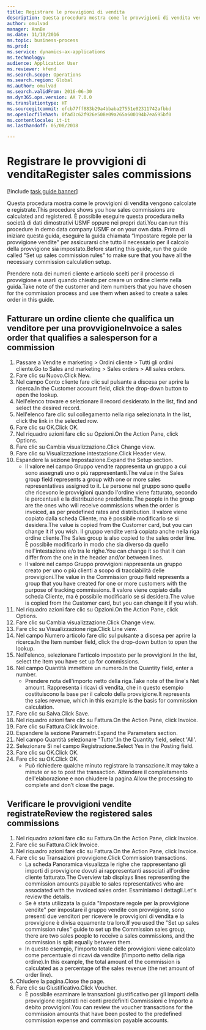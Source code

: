 ```yaml
--- 
title: Registrare le provvigioni di vendita
description: Questa procedura mostra come le provvigioni di vendita vengono calcolate e registrate.
author: omulvad
manager: AnnBe
ms.date: 11/10/2016
ms.topic: business-process
ms.prod: 
ms.service: dynamics-ax-applications
ms.technology: 
audience: Application User
ms.reviewer: kfend
ms.search.scope: Operations
ms.search.region: Global
ms.author: omulvad
ms.search.validFrom: 2016-06-30
ms.dyn365.ops.version: AX 7.0.0
ms.translationtype: HT
ms.sourcegitcommit: efcb77ff883b29a4bbaba27551e02311742afbbd
ms.openlocfilehash: 0fad3c62f926e508e09a265a600194b7ea595bf0
ms.contentlocale: it-it
ms.lasthandoff: 05/08/2018

---
```

# <a name="register-sales-commissions"></a><span data-ttu-id="aebfb-103">Registrare le provvigioni di vendita</span><span class="sxs-lookup"><span data-stu-id="aebfb-103">Register sales commissions</span></span>

[!include [task guide banner](../../includes/task-guide-banner.md)]

<span data-ttu-id="aebfb-104">Questa procedura mostra come le provvigioni di vendita vengono calcolate e registrate.</span><span class="sxs-lookup"><span data-stu-id="aebfb-104">This procedure shows you how sales commissions are calculated and registered.</span></span> <span data-ttu-id="aebfb-105">È possibile eseguire questa procedura nella società di dati dimostrativi USMF oppure nei propri dati.</span><span class="sxs-lookup"><span data-stu-id="aebfb-105">You can run this procedure in demo data company USMF or on your own data.</span></span> <span data-ttu-id="aebfb-106">Prima di iniziare questa guida, eseguire la guida chiamata “Impostare regole per la provvigione vendite" per assicurarsi che tutto il necessario per il calcolo della provvigione sia impostato.</span><span class="sxs-lookup"><span data-stu-id="aebfb-106">Before starting this guide, run the guide called "Set up sales commission rules" to make sure that you have all the necessary commission calculation setup.</span></span>

<span data-ttu-id="aebfb-107">Prendere nota dei numeri cliente e articolo scelti per il processo di provvigione e usarli quando chiesto per creare un ordine cliente nella guida.</span><span class="sxs-lookup"><span data-stu-id="aebfb-107">Take note of the customer and item numbers that you have chosen for the commission process and use them when asked to create a sales order in this guide.</span></span>


## <a name="invoice-a-sales-order-that-qualifies-a-salesperson-for-a-commission"></a><span data-ttu-id="aebfb-108">Fatturare un ordine cliente che qualifica un venditore per una provvigione</span><span class="sxs-lookup"><span data-stu-id="aebfb-108">Invoice a sales order that qualifies a salesperson for a commission</span></span>
1. <span data-ttu-id="aebfb-109">Passare a Vendite e marketing > Ordini cliente > Tutti gli ordini cliente.</span><span class="sxs-lookup"><span data-stu-id="aebfb-109">Go to Sales and marketing > Sales orders > All sales orders.</span></span>
2. <span data-ttu-id="aebfb-110">Fare clic su Nuovo.</span><span class="sxs-lookup"><span data-stu-id="aebfb-110">Click New.</span></span>
3. <span data-ttu-id="aebfb-111">Nel campo Conto cliente fare clic sul pulsante a discesa per aprire la ricerca.</span><span class="sxs-lookup"><span data-stu-id="aebfb-111">In the Customer account field, click the drop-down button to open the lookup.</span></span>
4. <span data-ttu-id="aebfb-112">Nell'elenco trovare e selezionare il record desiderato.</span><span class="sxs-lookup"><span data-stu-id="aebfb-112">In the list, find and select the desired record.</span></span>
5. <span data-ttu-id="aebfb-113">Nell'elenco fare clic sul collegamento nella riga selezionata.</span><span class="sxs-lookup"><span data-stu-id="aebfb-113">In the list, click the link in the selected row.</span></span>
6. <span data-ttu-id="aebfb-114">Fare clic su OK.</span><span class="sxs-lookup"><span data-stu-id="aebfb-114">Click OK.</span></span>
7. <span data-ttu-id="aebfb-115">Nel riquadro azioni fare clic su Opzioni.</span><span class="sxs-lookup"><span data-stu-id="aebfb-115">On the Action Pane, click Options.</span></span>
8. <span data-ttu-id="aebfb-116">Fare clic su Cambia visualizzazione.</span><span class="sxs-lookup"><span data-stu-id="aebfb-116">Click Change view.</span></span>
9. <span data-ttu-id="aebfb-117">Fare clic su Visualizzazione intestazione.</span><span class="sxs-lookup"><span data-stu-id="aebfb-117">Click Header view.</span></span>
10. <span data-ttu-id="aebfb-118">Espandere la sezione Impostazione.</span><span class="sxs-lookup"><span data-stu-id="aebfb-118">Expand the Setup section.</span></span>
    * <span data-ttu-id="aebfb-119">Il valore nel campo Gruppo vendite rappresenta un gruppo a cui sono assegnati uno o più rappresentanti.</span><span class="sxs-lookup"><span data-stu-id="aebfb-119">The value in the Sales group field represents a group with one or more sales representatives assigned to it.</span></span> <span data-ttu-id="aebfb-120">Le persone nel gruppo sono quelle che ricevono le provvigioni quando l'ordine viene fatturato, secondo le percentuali e la distribuzione predefinite.</span><span class="sxs-lookup"><span data-stu-id="aebfb-120">The people in the group are the ones who will receive commissions when the order is invoiced, as per predefined rates and distribution.</span></span>   <span data-ttu-id="aebfb-121">Il valore viene copiato dalla scheda Cliente, ma è possibile modificarlo se si desidera.</span><span class="sxs-lookup"><span data-stu-id="aebfb-121">The value is copied from the Customer card, but you can change it if you wish.</span></span>  <span data-ttu-id="aebfb-122">Il gruppo vendite verrà copiato anche nella riga ordine cliente.</span><span class="sxs-lookup"><span data-stu-id="aebfb-122">The Sales group is also copied to the sales order line.</span></span> <span data-ttu-id="aebfb-123">È possibile modificarlo in modo che sia diverso da quello nell'intestazione e/o tra le righe.</span><span class="sxs-lookup"><span data-stu-id="aebfb-123">You can change it so that it can differ from the one in the header and/or between lines.</span></span>  
    * <span data-ttu-id="aebfb-124">Il valore nel campo Gruppo provvigioni rappresenta un gruppo creato per uno o più clienti a scopo di tracciabilità delle provvigioni.</span><span class="sxs-lookup"><span data-stu-id="aebfb-124">The value in the Commission group field represents a group that you have created for one or more customers with the purpose of tracking commissions.</span></span>   <span data-ttu-id="aebfb-125">Il valore viene copiato dalla scheda Cliente, ma è possibile modificarlo se si desidera.</span><span class="sxs-lookup"><span data-stu-id="aebfb-125">The value is copied from the Customer card, but you can change it if you wish.</span></span>   
11. <span data-ttu-id="aebfb-126">Nel riquadro azioni fare clic su Opzioni.</span><span class="sxs-lookup"><span data-stu-id="aebfb-126">On the Action Pane, click Options.</span></span>
12. <span data-ttu-id="aebfb-127">Fare clic su Cambia visualizzazione.</span><span class="sxs-lookup"><span data-stu-id="aebfb-127">Click Change view.</span></span>
13. <span data-ttu-id="aebfb-128">Fare clic su Visualizzazione riga.</span><span class="sxs-lookup"><span data-stu-id="aebfb-128">Click Line view.</span></span>
14. <span data-ttu-id="aebfb-129">Nel campo Numero articolo fare clic sul pulsante a discesa per aprire la ricerca.</span><span class="sxs-lookup"><span data-stu-id="aebfb-129">In the Item number field, click the drop-down button to open the lookup.</span></span>
15. <span data-ttu-id="aebfb-130">Nell'elenco, selezionare l'articolo impostato per le provvigioni.</span><span class="sxs-lookup"><span data-stu-id="aebfb-130">In the list, select the item you have set up for commissions.</span></span> 
16. <span data-ttu-id="aebfb-131">Nel campo Quantità immettere un numero.</span><span class="sxs-lookup"><span data-stu-id="aebfb-131">In the Quantity field, enter a number.</span></span>
    * <span data-ttu-id="aebfb-132">Prendere nota dell'importo netto della riga.</span><span class="sxs-lookup"><span data-stu-id="aebfb-132">Take note of the line's Net amount.</span></span> <span data-ttu-id="aebfb-133">Rappresenta i ricavi di vendita, che in questo esempio costituiscono la base per il calcolo della provvigione.</span><span class="sxs-lookup"><span data-stu-id="aebfb-133">It represents the sales revenue, which in this example is the basis for commission calculation.</span></span>  
17. <span data-ttu-id="aebfb-134">Fare clic su Salva.</span><span class="sxs-lookup"><span data-stu-id="aebfb-134">Click Save.</span></span>
18. <span data-ttu-id="aebfb-135">Nel riquadro azioni fare clic su Fattura.</span><span class="sxs-lookup"><span data-stu-id="aebfb-135">On the Action Pane, click Invoice.</span></span>
19. <span data-ttu-id="aebfb-136">Fare clic su Fattura.</span><span class="sxs-lookup"><span data-stu-id="aebfb-136">Click Invoice.</span></span>
20. <span data-ttu-id="aebfb-137">Espandere la sezione Parametri.</span><span class="sxs-lookup"><span data-stu-id="aebfb-137">Expand the Parameters section.</span></span>
21. <span data-ttu-id="aebfb-138">Nel campo Quantità selezionare "Tutto".</span><span class="sxs-lookup"><span data-stu-id="aebfb-138">In the Quantity field, select 'All'.</span></span>
22. <span data-ttu-id="aebfb-139">Selezionare Sì nel campo Registrazione.</span><span class="sxs-lookup"><span data-stu-id="aebfb-139">Select Yes in the Posting field.</span></span>
23. <span data-ttu-id="aebfb-140">Fare clic su OK.</span><span class="sxs-lookup"><span data-stu-id="aebfb-140">Click OK.</span></span>
24. <span data-ttu-id="aebfb-141">Fare clic su OK.</span><span class="sxs-lookup"><span data-stu-id="aebfb-141">Click OK.</span></span>
    * <span data-ttu-id="aebfb-142">Può richiedere qualche minuto registrare la transazione.</span><span class="sxs-lookup"><span data-stu-id="aebfb-142">It may take a minute or so to post the transaction.</span></span> <span data-ttu-id="aebfb-143">Attendere il completamento dell'elaborazione e non chiudere la pagina.</span><span class="sxs-lookup"><span data-stu-id="aebfb-143">Allow the processing to complete and don’t close the page.</span></span>  

## <a name="review-the-registered-sales-commissions"></a><span data-ttu-id="aebfb-144">Verificare le provvigioni vendite registrate</span><span class="sxs-lookup"><span data-stu-id="aebfb-144">Review the registered sales commissions</span></span>
1. <span data-ttu-id="aebfb-145">Nel riquadro azioni fare clic su Fattura.</span><span class="sxs-lookup"><span data-stu-id="aebfb-145">On the Action Pane, click Invoice.</span></span>
2. <span data-ttu-id="aebfb-146">Fare clic su Fattura.</span><span class="sxs-lookup"><span data-stu-id="aebfb-146">Click Invoice.</span></span>
3. <span data-ttu-id="aebfb-147">Nel riquadro azioni fare clic su Fattura.</span><span class="sxs-lookup"><span data-stu-id="aebfb-147">On the Action Pane, click Invoice.</span></span>
4. <span data-ttu-id="aebfb-148">Fare clic su Transazioni provvigione.</span><span class="sxs-lookup"><span data-stu-id="aebfb-148">Click Commission transactions.</span></span>
    * <span data-ttu-id="aebfb-149">La scheda Panoramica visualizza le righe che rappresentano gli importi di provvigione dovuti ai rappresentanti associati all'ordine cliente fatturato.</span><span class="sxs-lookup"><span data-stu-id="aebfb-149">The Overview tab displays lines representing the commission amounts payable to sales representatives who are associated with the invoiced sales order.</span></span> <span data-ttu-id="aebfb-150">Esaminiamo i dettagli.</span><span class="sxs-lookup"><span data-stu-id="aebfb-150">Let's review the details.</span></span>     
    * <span data-ttu-id="aebfb-151">Se è stata utilizzata la guida "Impostare regole per la provvigione vendite" per impostare il gruppo vendite con provvigione, sono presenti due venditori per ricevere le provvigioni di vendita e la provvigione è divisa equamente tra loro.</span><span class="sxs-lookup"><span data-stu-id="aebfb-151">If you used the "Set up sales commission rules" guide to set up the Commission sales group, there are two sales people to receive a sales commissions, and the commission is split equally between them.</span></span>  
    * <span data-ttu-id="aebfb-152">In questo esempio, l'importo totale delle provvigioni viene calcolato come percentuale di ricavi da vendite (l'importo netto della riga ordine).</span><span class="sxs-lookup"><span data-stu-id="aebfb-152">In this example, the total amount of the commission is calculated as a percentage of the sales revenue (the net amount of order line).</span></span>   
5. <span data-ttu-id="aebfb-153">Chiudere la pagina.</span><span class="sxs-lookup"><span data-stu-id="aebfb-153">Close the page.</span></span>
6. <span data-ttu-id="aebfb-154">Fare clic su Giustificativo.</span><span class="sxs-lookup"><span data-stu-id="aebfb-154">Click Voucher.</span></span>
    * <span data-ttu-id="aebfb-155">È possibile esaminare le transazioni giustificativo per gli importi della provvigione registrati nei conti predefiniti Commissioni e Importo a debito provvigioni.</span><span class="sxs-lookup"><span data-stu-id="aebfb-155">You can review the voucher transactions for the commission amounts that have been posted to the predefined commission expense and commission payable accounts.</span></span>  


